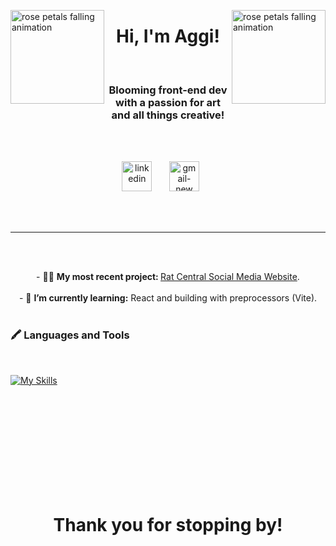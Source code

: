 <img align="left" width="150" height="150" src="https://github.com/aggicreative555/aggicreative555/assets/142678571/095134bf-fb03-4fee-bbac-a591c5f6284e" alt="rose petals falling animation"/><img align="right" width="150" height="150" src="https://github.com/aggicreative555/aggicreative555/assets/142678571/095134bf-fb03-4fee-bbac-a591c5f6284e" alt="rose petals falling animation"/>
<h1 align="center">Hi, I'm Aggi!</h1><br>
<h3 align="center">Blooming front-end dev with a passion for art and all things creative!</h3>
<br>
<br>
<p align="center">
<a href="https://linkedin.com/in/https://www.linkedin.com/in/aggi-cieplak/" target="blank"><img width="48" height="48" src="https://img.icons8.com/color/48/linkedin.png" alt="linkedin"/></a>&nbsp;&nbsp;&nbsp;&nbsp;&nbsp;&nbsp;
<a href="aggi.creative@gmail.com" target="blank"><img width="48" height="48" src="https://img.icons8.com/color/48/gmail-new.png" alt="gmail-new"/></a>&nbsp;&nbsp;&nbsp;&nbsp;&nbsp;&nbsp;
</p>
<br>
<br>

<hr>
<br>
<br>
<p align="center" >
  - 👩‍💻 <strong>My most recent project: </strong><a href="https://github.com/aggicreative555/rat-central/" target="_blank">Rat Central Social Media Website</a>.
  <br>
  <br>
  - 🌱 <strong>I’m currently learning:</strong> React and building with preprocessors (Vite).
  <br>
  <br>


<h3>🖍️ Languages and Tools </h3>
<br>

[![My Skills](https://skillicons.dev/icons?i=vscode,html,css,js,figma,xd,ai,ps)](https://skillicons.dev)

<br>
<br>
<br>
<br>
<br>
<br>
<br>
<br>
<br>
<h1 align="center" >Thank you for stopping by!</h1>
<br>
<br>



